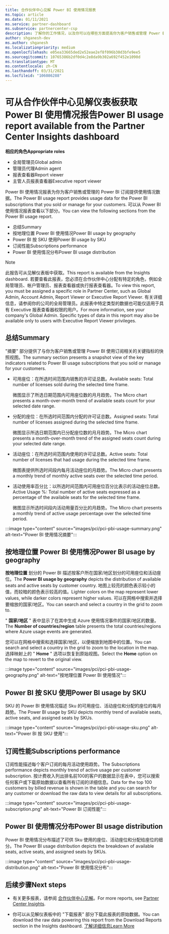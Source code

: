 ```yaml
---
title: 合作伙伴中心见解 Power BI 使用情况报表
ms.topic: article
ms.date: 01/11/2021
ms.service: partner-dashboard
ms.subservice: partnercenter-csp
description: 了解你的工作情况，以及你可以在哪些方面提高你为客户销售或管理 Power BI 订阅的使用量。
author: shganesh-dev
ms.author: shganesh
ms.localizationpriority: medium
ms.openlocfilehash: e05ea33665ded2e52eae2ef8f096b30d3bfe9ee5
ms.sourcegitcommit: 10765386b2df0d4c2e8da9b302a692f452e1090d
ms.translationtype: MT
ms.contentlocale: zh-CN
ms.lasthandoff: 03/31/2021
ms.locfileid: "106086288"
---
```

# <a name="power-bi-usage-report-available-from-the-partner-center-insights-dashboard"></a><span data-ttu-id="a33fb-103">可从合作伙伴中心见解仪表板获取 Power BI 使用情况报告</span><span class="sxs-lookup"><span data-stu-id="a33fb-103">Power BI usage report available from the Partner Center Insights dashboard</span></span>

<span data-ttu-id="a33fb-104">**相应的角色**</span><span class="sxs-lookup"><span data-stu-id="a33fb-104">**Appropriate roles**</span></span>

- <span data-ttu-id="a33fb-105">全局管理员</span><span class="sxs-lookup"><span data-stu-id="a33fb-105">Global admin</span></span>
- <span data-ttu-id="a33fb-106">管理员代理</span><span class="sxs-lookup"><span data-stu-id="a33fb-106">Admin agent</span></span>
- <span data-ttu-id="a33fb-107">报表查看器</span><span class="sxs-lookup"><span data-stu-id="a33fb-107">Report viewer</span></span>
- <span data-ttu-id="a33fb-108">主管人员报表查看器</span><span class="sxs-lookup"><span data-stu-id="a33fb-108">Executive report viewer</span></span>

<span data-ttu-id="a33fb-109">Power BI 使用情况报表为你为客户销售或管理的 Power BI 订阅提供使用情况数据。</span><span class="sxs-lookup"><span data-stu-id="a33fb-109">The Power BI usage report provides usage data for the Power BI subscriptions that you sold or manage for your customers.</span></span> <span data-ttu-id="a33fb-110">可以从 Power BI 使用情况报表查看以下部分。</span><span class="sxs-lookup"><span data-stu-id="a33fb-110">You can view the following sections from the Power BI usage report.</span></span>

- <span data-ttu-id="a33fb-111">总结</span><span class="sxs-lookup"><span data-stu-id="a33fb-111">Summary</span></span>
- <span data-ttu-id="a33fb-112">按地理位置 Power BI 使用情况</span><span class="sxs-lookup"><span data-stu-id="a33fb-112">Power BI usage by geography</span></span>
- <span data-ttu-id="a33fb-113">Power BI 按 SKU 使用</span><span class="sxs-lookup"><span data-stu-id="a33fb-113">Power BI usage by SKU</span></span>
- <span data-ttu-id="a33fb-114">订阅性能</span><span class="sxs-lookup"><span data-stu-id="a33fb-114">Subscriptions performance</span></span>
- <span data-ttu-id="a33fb-115">Power BI 使用情况分布</span><span class="sxs-lookup"><span data-stu-id="a33fb-115">Power BI usage distribution</span></span>

 > [!NOTE]
 > <span data-ttu-id="a33fb-116">此报告可从见解仪表板中获取。</span><span class="sxs-lookup"><span data-stu-id="a33fb-116">This report is available from the Insights dashboard.</span></span> <span data-ttu-id="a33fb-117">若要查看此报表，您必须在合作伙伴中心分配有特定的角色，例如全局管理员、帐户管理员、报表查看器或执行报表查看器。</span><span class="sxs-lookup"><span data-stu-id="a33fb-117">To view this report, you must be assigned a specific role in Partner Center, such as Global Admin, Account Admin, Report Viewer or Executive Report Viewer.</span></span> <span data-ttu-id="a33fb-118">有关详细信息，请参阅你的公司的全局管理员。此报表中特定类型的数据也可能仅适用于具有 Executive 报表查看器权限的用户。</span><span class="sxs-lookup"><span data-stu-id="a33fb-118">For more information, see your company's Global Admin. Specific types of data in this report may also be available only to users with Executive Report Viewer privileges.</span></span>

## <a name="summary"></a><span data-ttu-id="a33fb-119">总结</span><span class="sxs-lookup"><span data-stu-id="a33fb-119">Summary</span></span>

<span data-ttu-id="a33fb-120">"摘要" 部分提供了与你为客户销售或管理 Power BI 使用订阅相关的关键指标的快照视图。</span><span class="sxs-lookup"><span data-stu-id="a33fb-120">The summary section presents a snapshot view of the key indicators related to Power BI usage subscriptions that you sold or manage for your customers.</span></span> 

- <span data-ttu-id="a33fb-121">可用座位：在所选时间范围内销售的许可证总数。</span><span class="sxs-lookup"><span data-stu-id="a33fb-121">Available seats: Total number of licenses sold during the selected time frame.</span></span>

   <span data-ttu-id="a33fb-122">微图显示了所选日期范围内可用座位数的月月趋势。</span><span class="sxs-lookup"><span data-stu-id="a33fb-122">The Micro chart presents a month-over-month trend of available seats count for your selected date range.</span></span>

- <span data-ttu-id="a33fb-123">分配的座位：在所选时间范围内分配的许可证总数。</span><span class="sxs-lookup"><span data-stu-id="a33fb-123">Assigned seats: Total number of licenses assigned during the selected time frame.</span></span>

   <span data-ttu-id="a33fb-124">微图显示所选日期范围内已分配座位数的月月趋势。</span><span class="sxs-lookup"><span data-stu-id="a33fb-124">The Micro chart presents a month-over-month trend of the assigned seats count during your selected date range.</span></span>

- <span data-ttu-id="a33fb-125">活动座位：在所选时间范围内使用的许可证总数。</span><span class="sxs-lookup"><span data-stu-id="a33fb-125">Active seats: Total number of licenses that had usage during the selected time frame.</span></span> 

   <span data-ttu-id="a33fb-126">微图表提供所选时间段内每月活动座位的月趋势。</span><span class="sxs-lookup"><span data-stu-id="a33fb-126">The Micro chart presents a monthly trend of monthly active seats over the selected time period.</span></span>

- <span data-ttu-id="a33fb-127">活动使用率百分比：以所选时间范围内可用座位百分比表示的活动座位总数。</span><span class="sxs-lookup"><span data-stu-id="a33fb-127">Active Usage %: Total number of active seats expressed as a percentage of the available seats for the selected time frame.</span></span> 

   <span data-ttu-id="a33fb-128">微图显示所选时间段内活动用量百分比的月趋势。</span><span class="sxs-lookup"><span data-stu-id="a33fb-128">The Micro chart presents a monthly trend of active usage percentage over the selected time period.</span></span>

:::image type="content" source="images/pci/pci-pbi-usage-summary.png" alt-text="Power BI 使用情况摘要":::

## <a name="power-bi-usage-by-geography"></a><span data-ttu-id="a33fb-130">按地理位置 Power BI 使用情况</span><span class="sxs-lookup"><span data-stu-id="a33fb-130">Power BI usage by geography</span></span>

<span data-ttu-id="a33fb-131">**按地理位置** 划分的 Power BI 描述按客户所在国家/地区划分的可用座位和活动座位。</span><span class="sxs-lookup"><span data-stu-id="a33fb-131">The **Power BI usage by geography** depicts the distribution of available seats and active seats by customer country.</span></span> <span data-ttu-id="a33fb-132">地图上较亮的颜色表示较小的值，而较暗的颜色表示较高的值。</span><span class="sxs-lookup"><span data-stu-id="a33fb-132">Lighter colors on the map represent lower values, while darker colors represent higher values.</span></span> <span data-ttu-id="a33fb-133">可以在网格中搜索并选择要缩放的国家/地区。</span><span class="sxs-lookup"><span data-stu-id="a33fb-133">You can search and select a country in the grid to zoom to.</span></span>

<span data-ttu-id="a33fb-134">" **国家/地区** " 表中显示了在其中生成 Azure 使用情况事件的国家/地区的数量。</span><span class="sxs-lookup"><span data-stu-id="a33fb-134">The **Number of countries/region** table presents the total countries/regions where Azure usage events are generated.</span></span>

<span data-ttu-id="a33fb-135">您可以在网格中搜索和选择国家/地区，以便缩放到地图中的位置。</span><span class="sxs-lookup"><span data-stu-id="a33fb-135">You can search and select a country in the grid to zoom to the location in the map.</span></span> <span data-ttu-id="a33fb-136">选择映射上的 " **Home** " 选项以恢复到原始视图。</span><span class="sxs-lookup"><span data-stu-id="a33fb-136">Select the **Home** option on the map to revert to the original view.</span></span>

:::image type="content" source="images/pci/pci-pbi-usage-geography.png" alt-text="按地理位置 Power BI 使用情况":::

## <a name="power-bi-usage-by-sku"></a><span data-ttu-id="a33fb-138">Power BI 按 SKU 使用</span><span class="sxs-lookup"><span data-stu-id="a33fb-138">Power BI usage by SKU</span></span>

<span data-ttu-id="a33fb-139">SKU 的 Power BI 使用情况描述 Sku 的可用座位、活动座位和分配的座位的每月趋势。</span><span class="sxs-lookup"><span data-stu-id="a33fb-139">The Power BI usage by SKU depicts monthly trend of available seats, active seats, and assigned seats by SKUs.</span></span>

:::image type="content" source="images/pci/pci-pbi-usage-sku.png" alt-text="Power BI 按 SKU 使用":::

## <a name="subscriptions-performance"></a><span data-ttu-id="a33fb-141">订阅性能</span><span class="sxs-lookup"><span data-stu-id="a33fb-141">Subscriptions performance</span></span>

<span data-ttu-id="a33fb-142">订阅性能描述每个客户订阅的每月活动使用趋势。</span><span class="sxs-lookup"><span data-stu-id="a33fb-142">The Subscriptions performance depicts monthly trend of active usage per customer subscription.</span></span> <span data-ttu-id="a33fb-143">按计费收入列出排名前100的客户的数据显示在表中，您可以搜索任何客户或下载原始数据以查看所有订阅的详细信息。</span><span class="sxs-lookup"><span data-stu-id="a33fb-143">Data for the top 100 customers by billed revenue is shown in the table and you can search for any customer or download the raw data to view details for all subscriptions.</span></span>

:::image type="content" source="images/pci/pci-pbi-usage-subscription.png" alt-text="Power BI 订阅性能":::

## <a name="power-bi-usage-distribution"></a><span data-ttu-id="a33fb-145">Power BI 使用情况分布</span><span class="sxs-lookup"><span data-stu-id="a33fb-145">Power BI usage distribution</span></span>

<span data-ttu-id="a33fb-146">Power BI 使用情况分布描述了可供 Sku 使用的座位、活动座位和分配给座位的细分。</span><span class="sxs-lookup"><span data-stu-id="a33fb-146">The Power BI usage distribution depicts the breakdown of available seats, active seats, and assigned seats by SKUs.</span></span>

:::image type="content" source="images/pci/pci-pbi-usage-distribution.png" alt-text="Power BI 使用情况分布":::

## <a name="next-steps"></a><span data-ttu-id="a33fb-148">后续步骤</span><span class="sxs-lookup"><span data-stu-id="a33fb-148">Next steps</span></span>

- <span data-ttu-id="a33fb-149">有关更多报表，请参阅 [合作伙伴中心见解](partner-center-insights.md)。</span><span class="sxs-lookup"><span data-stu-id="a33fb-149">For more reports, see [Partner Center Insights](partner-center-insights.md).</span></span>

- <span data-ttu-id="a33fb-150">你可以从见解仪表板中的 "下载报表" 部分下载此报表的原始数据。</span><span class="sxs-lookup"><span data-stu-id="a33fb-150">You can download the raw data powering this report from the Download Reports section in the Insights dashboard.</span></span> [<span data-ttu-id="a33fb-151">了解详细信息</span><span class="sxs-lookup"><span data-stu-id="a33fb-151">Learn More</span></span>](pci-download-reports.md) 
